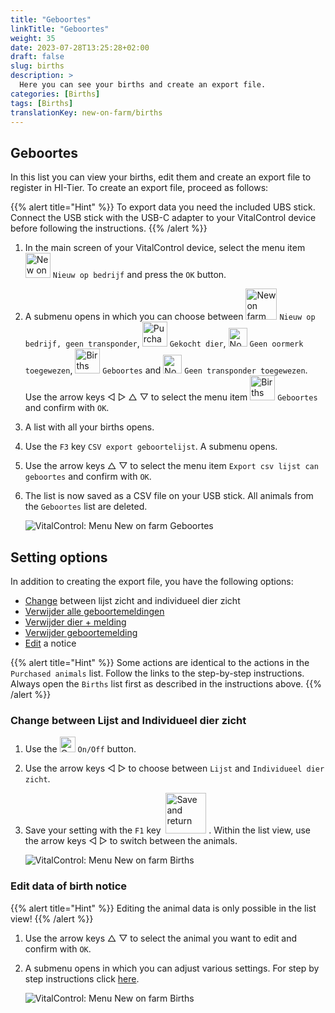 ```yaml
---
title: "Geboortes"
linkTitle: "Geboortes"
weight: 35
date: 2023-07-28T13:25:28+02:00
draft: false
slug: births
description: >
  Here you can see your births and create an export file.
categories: [Births]
tags: [Births]
translationKey: new-on-farm/births
---
```

## Geboortes

In this list you can view your births, edit them and create an export file to register in HI-Tier. To create an export file, proceed as follows:

{{% alert title="Hint" %}}
To export data you need the included UBS stick. Connect the USB stick with the USB-C adapter to your VitalControl device before following the instructions.
{{% /alert %}}

1. In the main screen of your VitalControl device, select the menu item <img src="/icons/main/new-on-farm.svg" width="40" align="bottom" alt="New on farm" /> `Nieuw op bedrijf` and press the `OK` button.

2. A submenu opens in which you can choose between <img src="/icons/registration/new-on-farm-no-transponder.svg" width="50" align="bottom" alt="New on farm, no transponder" /> `Nieuw op bedrijf, geen transponder`, <img src="/icons/main/new-on-farm.svg" width="40" align="bottom" alt="Purchased animals" /> `Gekocht dier`, <img src="/icons/registration/no-eartag-number.svg" width="30" align="bottom" alt="No national animal ID" /> `Geen oormerk toegewezen`, <img src="/icons/main/births.svg" width="40" align="bottom" alt="Births" /> `Geboortes` and <img src="/icons/registration/no-transponder.svg" width="30" align="bottom" alt="No transponder assigned" /> `Geen transponder toegewezen`. Use the arrow keys ◁ ▷ △ ▽ to select the menu item <img src="/icons/main/births.svg" width="40" align="bottom" alt="Births" /> `Geboortes` and confirm with `OK`.

3. A list with all your births opens.

4. Use the `F3` key `CSV export geboortelijst`. A submenu opens.

5. Use the arrow keys △ ▽ to select the menu item `Export csv lijst can geboortes` and confirm with `OK`.

6. The list is now saved as a CSV file on your USB stick. All animals from the `Geboortes` list are deleted.

    ![VitalControl: Menu New on farm Geboortes](../images/births.png "Geboortes")

## Setting options

In addition to creating the export file, you have the following options:

- [Change](#change-between-lijst-and-individueel-dier-zicht) between lijst zicht and individueel dier zicht
- [Verwijder alle geboortemeldingen](../purchased-animals/#verwijder-alle-meldingen)
- [Verwijder dier + melding](../purchased-animals/#verwijder-dier--melding)
- [Verwijder geboortemelding](../purchased-animals/#verwijder-aankoopmelding)
- [Edit](#edit-data-of-birth-notice) a notice

{{% alert title="Hint" %}}
Some actions are identical to the actions in the `Purchased animals` list. Follow the links to the step-by-step instructions. Always open the `Births` list first as described in the instructions above.
{{% /alert %}}

### Change between Lijst and Individueel dier zicht

1. Use the <img src="/icons/gear.svg" width="25" align="bottom" alt="Gear" /> `On/Off` button.

2. Use the arrow keys ◁ ▷ to choose between `Lijst` and `Individueel dier zicht`.

3. Save your setting with the `F1` key &nbsp;<img src="/icons/footer/save_exit.svg" width="65" align="bottom" alt="Save and return" />&nbsp;. Within the list view, use the arrow keys ◁ ▷ to switch between the animals.

    ![VitalControl: Menu New on farm Births](../images/change.png "Change between list view and single animal view")

### Edit data of birth notice

{{% alert title="Hint" %}}
Editing the animal data is only possible in the list view!
{{% /alert %}}

1. Use the arrow keys △ ▽ to select the animal you want to edit and confirm with `OK`.

2. A submenu opens in which you can adjust various settings. For step by step instructions click [here](/nl/docs/new/calving/#register-a-kalving).

    ![VitalControl: Menu New on farm Births](../images/edit2.png "Edit a birth notice")